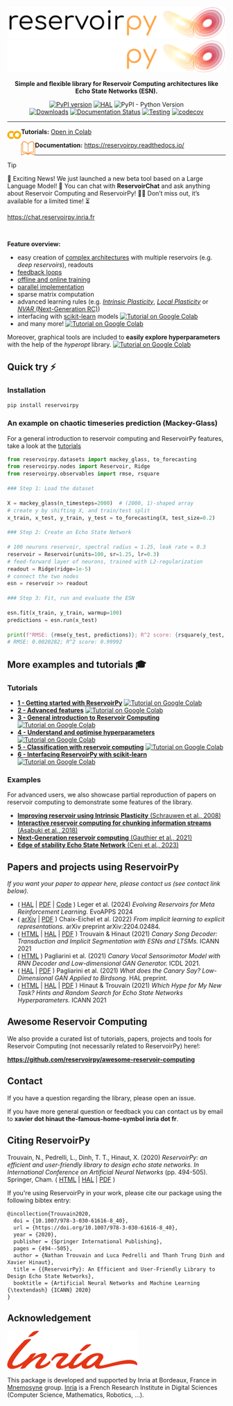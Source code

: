 <div align="center">
  <img src="static/rpy_banner_light.png#gh-light-mode-only">
  <img src="static/rpy_banner_dark.png#gh-dark-mode-only">

  **Simple and flexible library for Reservoir Computing architectures like Echo State Networks (ESN).**

  [![PyPI version](https://badge.fury.io/py/reservoirpy.svg)](https://badge.fury.io/py/reservoirpy)
  [![HAL](https://img.shields.io/badge/HAL-02595026-white?style=flat&logo=HAL&logoColor=white&labelColor=B03532&color=grey)](https://inria.hal.science/hal-02595026)
  ![PyPI - Python Version](https://img.shields.io/pypi/pyversions/reservoirpy)
  <br/>
  [![Downloads](https://static.pepy.tech/badge/reservoirpy)](https://pepy.tech/project/reservoirpy)
  [![Documentation Status](https://readthedocs.org/projects/reservoirpy/badge/?version=latest)](https://reservoirpy.readthedocs.io/en/latest/?badge=latest)
  [![Testing](https://github.com/reservoirpy/reservoirpy/actions/workflows/test.yml/badge.svg?branch=master)](https://github.com/reservoirpy/reservoirpy/actions/workflows/test.yml)
  [![codecov](https://codecov.io/gh/reservoirpy/reservoirpy/branch/master/graph/badge.svg?token=JC8R1PB5EO)](https://codecov.io/gh/reservoirpy/reservoirpy)
</div>



---


<p> <img src="static/googlecolab.svg" alt="Google Colab icon" width=32 height=32 align="left"><b>Tutorials:</b> <a href="https://colab.research.google.com/github/reservoirpy/reservoirpy/blob/master/tutorials/1-Getting_Started.ipynb">Open in Colab</a> </p>
<!--<p><img src="static/changelog.svg" alt="2" width =32 height=32 align="left"><b>Changelog:</b> https://github.com/reservoirpy/reservoirpy/releases</p>-->
<p> <img src="static/documentation.svg" alt="Open book icon" width=32 height=32 align="left"><b>Documentation:</b> <a href="https://reservoirpy.readthedocs.io/">https://reservoirpy.readthedocs.io/</a></p>
<!--<p> <img src="static/user_guide.svg" width=32 height=32 align="left"><b>User Guide:</b> https://reservoirpy.readthedocs.io/en/latest/user_guide/</a></p>-->

---

> [!TIP]
> 🎉 Exciting News! We just launched a new beta tool based on a Large Language Model!
> 🚀 You can chat with **ReservoirChat** and ask anything about Reservoir Computing and ReservoirPy! 🤖💡
> Don’t miss out, it’s available for a limited time! ⏳
> 
> https://chat.reservoirpy.inria.fr

<br />


**Feature overview:**
- easy creation of [complex architectures](https://reservoirpy.readthedocs.io/en/latest/user_guide/model.html) with multiple reservoirs (e.g. *deep reservoirs*),
readouts
- [feedback loops](https://reservoirpy.readthedocs.io/en/latest/user_guide/advanced_demo.html#Feedback-connections)
- [offline and online training](https://reservoirpy.readthedocs.io/en/latest/user_guide/learning_rules.html)
- [parallel implementation](https://reservoirpy.readthedocs.io/en/latest/api/generated/reservoirpy.nodes.ESN.html)
- sparse matrix computation
- advanced learning rules (e.g. [*Intrinsic Plasticity*](https://reservoirpy.readthedocs.io/en/latest/api/generated/reservoirpy.nodes.IPReservoir.html), [*Local Plasticity*](https://reservoirpy.readthedocs.io/en/latest/api/generated/reservoirpy.nodes.LocalPlasticityReservoir.html) or [*NVAR* (Next-Generation RC)](https://reservoirpy.readthedocs.io/en/latest/api/generated/reservoirpy.nodes.NVAR.html))
- interfacing with [scikit-learn](https://reservoirpy.readthedocs.io/en/latest/api/generated/reservoirpy.nodes.ScikitLearnNode.html) models [![Tutorial on Google Colab](https://img.shields.io/badge/Tutorial:_scikit--learn_node-525252?style=flat&logo=googlecolab&logoColor=%23F9AB00)](https://colab.research.google.com/github/reservoirpy/reservoirpy/blob/master/tutorials/6-Interfacing_with_scikit-learn.ipynb)
- and many more! [![Tutorial on Google Colab](https://img.shields.io/badge/Tutorial:_Advanced_features-525252?style=flat&logo=googlecolab&logoColor=%23F9AB00)](https://colab.research.google.com/github/reservoirpy/reservoirpy/blob/master/tutorials/2-Advanced_Features.ipynb)

Moreover, graphical tools are included to **easily explore hyperparameters**
with the help of the *hyperopt* library.
[![Tutorial on Google Colab](https://img.shields.io/badge/Tutorial:_Hyperparameter_search-525252?style=flat&logo=googlecolab&logoColor=%23F9AB00)](https://colab.research.google.com/github/reservoirpy/reservoirpy/blob/master/tutorials/4-Understand_and_optimize_hyperparameters.ipynb)


## Quick try ⚡

### Installation

```bash
pip install reservoirpy
```

### An example on chaotic timeseries prediction (Mackey-Glass)

For a general introduction to reservoir computing and ReservoirPy features, take
a look at the [tutorials](#tutorials)

```python
from reservoirpy.datasets import mackey_glass, to_forecasting
from reservoirpy.nodes import Reservoir, Ridge
from reservoirpy.observables import rmse, rsquare

### Step 1: Load the dataset

X = mackey_glass(n_timesteps=2000)  # (2000, 1)-shaped array
# create y by shifting X, and train/test split
x_train, x_test, y_train, y_test = to_forecasting(X, test_size=0.2)

### Step 2: Create an Echo State Network

# 100 neurons reservoir, spectral radius = 1.25, leak rate = 0.3
reservoir = Reservoir(units=100, sr=1.25, lr=0.3)
# feed-forward layer of neurons, trained with L2-regularization
readout = Ridge(ridge=1e-5)
# connect the two nodes
esn = reservoir >> readout

### Step 3: Fit, run and evaluate the ESN

esn.fit(x_train, y_train, warmup=100)
predictions = esn.run(x_test)

print(f"RMSE: {rmse(y_test, predictions)}; R^2 score: {rsquare(y_test, predictions)}")
# RMSE: 0.0020282; R^2 score: 0.99992
```


## More examples and tutorials 🎓

### Tutorials

- [**1 - Getting started with ReservoirPy**](./tutorials/1-Getting_Started.ipynb)
[![Tutorial on Google Colab](https://img.shields.io/badge/Tutorial:_Getting_started-525252?style=flat&logo=googlecolab&logoColor=%23F9AB00)](https://colab.research.google.com/github/reservoirpy/reservoirpy/blob/master/tutorials/1-Getting_Started.ipynb)
- [**2 - Advanced features**](./tutorials/2-Advanced_Features.ipynb)
[![Tutorial on Google Colab](https://img.shields.io/badge/Tutorial:_Advanced_features-525252?style=flat&logo=googlecolab&logoColor=%23F9AB00)](https://colab.research.google.com/github/reservoirpy/reservoirpy/blob/master/tutorials/2-Advanced_Features.ipynb)
- [**3 - General introduction to Reservoir Computing**](./tutorials/3-General_Introduction_to_Reservoir_Computing.ipynb)
[![Tutorial on Google Colab](https://img.shields.io/badge/Tutorial:_Introduction_to_RC-525252?style=flat&logo=googlecolab&logoColor=%23F9AB00)](https://colab.research.google.com/github/reservoirpy/reservoirpy/blob/master/tutorials/3-General_Introduction_to_Reservoir_Computing.ipynb)
- [**4 - Understand and optimise hyperparameters**](./tutorials/4-Understand_and_optimize_hyperparameters.ipynb)
[![Tutorial on Google Colab](https://img.shields.io/badge/Tutorial:_Hyperparameters-525252?style=flat&logo=googlecolab&logoColor=%23F9AB00)](https://colab.research.google.com/github/reservoirpy/reservoirpy/blob/master/tutorials/4-Understand_and_optimize_hyperparameters.ipynb)
- [**5 - Classification with reservoir computing**](./tutorials/5-Classification-with-RC.ipynb)
[![Tutorial on Google Colab](https://img.shields.io/badge/Tutorial:_Classification-525252?style=flat&logo=googlecolab&logoColor=%23F9AB00)](https://colab.research.google.com/github/reservoirpy/reservoirpy/blob/master/tutorials/5-Classification-with-RC.ipynb)
- [**6 - Interfacing ReservoirPy with scikit-learn**](./tutorials/6-Interfacing_with_scikit-learn.ipynb)
[![Tutorial on Google Colab](https://img.shields.io/badge/Tutorial:_scikit--learn_interface-525252?style=flat&logo=googlecolab&logoColor=%23F9AB00)](https://colab.research.google.com/github/reservoirpy/reservoirpy/blob/master/tutorials/6-Interfacing_with_scikit-learn.ipynb)

### Examples

For advanced users, we also showcase partial reproduction of papers on reservoir computing to demonstrate some features of the library.

- [**Improving reservoir using Intrinsic Plasticity** (Schrauwen et al., 2008)](/examples/Improving%20reservoirs%20using%20Intrinsic%20Plasticity/Intrinsic_Plasiticity_Schrauwen_et_al_2008.ipynb)
- [**Interactive reservoir computing for chunking information streams** (Asabuki et al., 2018)](/examples/Interactive%20reservoir%20computing%20for%20chunking%20information%20streams/Chunking_Asabuki_et_al_2018.ipynb)
- [**Next-Generation reservoir computing** (Gauthier et al., 2021)](/examples/Next%20Generation%20Reservoir%20Computing/NG-RC_Gauthier_et_al_2021.ipynb)
- [**Edge of stability Echo State Network** (Ceni et al., 2023)](/examples/Edge%20of%20Stability%20Echo%20State%20Network/Edge_of_stability_Ceni_Gallicchio_2023.ipynb)


## Papers and projects using ReservoirPy

*If you want your paper to appear here, please contact us (see contact link below).*

- ( [HAL](https://inria.hal.science/hal-04354303) | [PDF](https://arxiv.org/pdf/2312.06695) | [Code](https://github.com/corentinlger/ER-MRL) ) Leger et al. (2024) *Evolving Reservoirs for Meta Reinforcement Learning.* EvoAPPS 2024
- ( [arXiv](https://arxiv.org/abs/2204.02484) | [PDF](https://arxiv.org/pdf/2204.02484) ) Chaix-Eichel et al. (2022) *From implicit learning to explicit representations.* arXiv preprint arXiv:2204.02484.
- ( [HTML](https://link.springer.com/chapter/10.1007/978-3-030-86383-8_6) | [HAL](https://hal.inria.fr/hal-03203374) | [PDF](https://hal.inria.fr/hal-03203374/document) ) Trouvain & Hinaut (2021) *Canary Song Decoder: Transduction and Implicit Segmentation with ESNs and LTSMs.* ICANN 2021
- ( [HTML](https://ieeexplore.ieee.org/abstract/document/9515607) ) Pagliarini et al. (2021) *Canary Vocal Sensorimotor Model with RNN Decoder and Low-dimensional GAN Generator.* ICDL 2021.
- ( [HAL](https://hal.inria.fr/hal-03244723/) | [PDF](https://hal.inria.fr/hal-03244723/document) ) Pagliarini et al. (2021) *What does the Canary Say? Low-Dimensional GAN Applied to Birdsong.* HAL preprint.
- ( [HTML](https://link.springer.com/chapter/10.1007/978-3-030-86383-8_7) | [HAL](https://hal.inria.fr/hal-03203318) | [PDF](https://hal.inria.fr/hal-03203318) ) Hinaut & Trouvain (2021) *Which Hype for My New Task? Hints and Random Search for Echo State Networks Hyperparameters.* ICANN 2021

## Awesome Reservoir Computing

We also provide a curated list of tutorials, papers, projects and tools for Reservoir Computing (not necessarily related to ReservoirPy) here!:

**https://github.com/reservoirpy/awesome-reservoir-computing**

## Contact
If you have a question regarding the library, please open an issue.

If you have more general question or feedback you can contact us by email to **xavier dot hinaut the-famous-home-symbol inria dot fr**.

## Citing ReservoirPy

Trouvain, N., Pedrelli, L., Dinh, T. T., Hinaut, X. (2020) *ReservoirPy: an efficient and user-friendly library to design echo state networks. In International Conference on Artificial Neural Networks* (pp. 494-505). Springer, Cham. ( [HTML](https://link.springer.com/chapter/10.1007/978-3-030-61616-8_40) | [HAL](https://hal.inria.fr/hal-02595026) | [PDF](https://hal.inria.fr/hal-02595026/document) )

If you're using ReservoirPy in your work, please cite our package using the following bibtex entry:

```
@incollection{Trouvain2020,
  doi = {10.1007/978-3-030-61616-8_40},
  url = {https://doi.org/10.1007/978-3-030-61616-8_40},
  year = {2020},
  publisher = {Springer International Publishing},
  pages = {494--505},
  author = {Nathan Trouvain and Luca Pedrelli and Thanh Trung Dinh and Xavier Hinaut},
  title = {{ReservoirPy}: An Efficient and User-Friendly Library to Design Echo State Networks},
  booktitle = {Artificial Neural Networks and Machine Learning {\textendash} {ICANN} 2020}
}
```


## Acknowledgement

<div align="left">
  <img src="./static/inria_red.svg" width=300><br>
</div>


This package is developed and supported by Inria at Bordeaux, France in [Mnemosyne](https://team.inria.fr/mnemosyne/) group. [Inria](https://www.inria.fr/en) is a French Research Institute in Digital Sciences (Computer Science, Mathematics, Robotics, ...).
